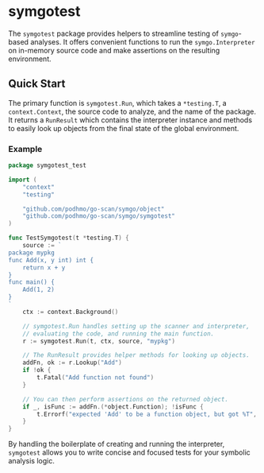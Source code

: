 # symgotest

The `symgotest` package provides helpers to streamline testing of `symgo`-based analyses. It offers convenient functions to run the `symgo.Interpreter` on in-memory source code and make assertions on the resulting environment.

## Quick Start

The primary function is `symgotest.Run`, which takes a `*testing.T`, a `context.Context`, the source code to analyze, and the name of the package. It returns a `RunResult` which contains the interpreter instance and methods to easily look up objects from the final state of the global environment.

### Example

```go
package symgotest_test

import (
	"context"
	"testing"

	"github.com/podhmo/go-scan/symgo/object"
	"github.com/podhmo/go-scan/symgo/symgotest"
)

func TestSymgotest(t *testing.T) {
	source := `
package mypkg
func Add(x, y int) int {
    return x + y
}
func main() {
    Add(1, 2)
}
`
	ctx := context.Background()

	// symgotest.Run handles setting up the scanner and interpreter,
	// evaluating the code, and running the main function.
	r := symgotest.Run(t, ctx, source, "mypkg")

	// The RunResult provides helper methods for looking up objects.
	addFn, ok := r.Lookup("Add")
	if !ok {
		t.Fatal("Add function not found")
	}

	// You can then perform assertions on the returned object.
	if _, isFunc := addFn.(*object.Function); !isFunc {
		t.Errorf("expected 'Add' to be a function object, but got %T", addFn)
	}
}
```

By handling the boilerplate of creating and running the interpreter, `symgotest` allows you to write concise and focused tests for your symbolic analysis logic.